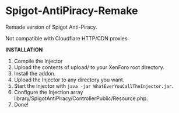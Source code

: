 # Spigot-AntiPiracy-Remake
Remade version of Spigot Anti-Piracy.


Not compatible with Cloudflare HTTP/CDN proxies


__INSTALLATION__
1. Compile the Injector
2. Upload the contents of upload/ to your XenForo root directory.
3. Install the addon.
4. Upload the Injector to any directory you want.
5. Start the Injector with ```java -jar WhatEverYouCallTheInjector.jar```.
6. Configure the Injection array library/SpigotAntiPiracy/ControllerPublic/Resource.php.
7. Done!